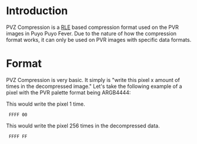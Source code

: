 # Introduction #

PVZ Compression is a [RLE](http://en.wikipedia.org/wiki/Run-length_encoding) based compression format used on the PVR images in Puyo Puyo Fever. Due to the nature of how the compression format works, it can only be used on PVR images with specific data formats.

# Format #

PVZ Compression is very basic. It simply is "write this pixel x amount of times in the decompressed image." Let's take the following example of a pixel with the PVR palette format being ARGB4444:

This would write the pixel 1 time.
```
 FFFF 00
```

This would write the pixel 256 times in the decompressed data.
```
 FFFF FF
```